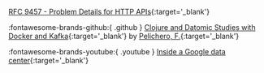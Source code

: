 

[RFC 9457 - Problem Details for HTTP APIs](https://datatracker.ietf.org/doc/html/rfc9457){:target='_blank'}


:fontawesome-brands-github:{ .github } [Clojure and Datomic Studies with Docker and Kafka](https://github.com/pelichero/code4nimbus){:target='_blank'} by [Pelichero, F.](https://github.com/pelichero){:target='_blank'}



:fontawesome-brands-youtube:{ .youtube } [Inside a Google data center](https://youtu.be/XZmGGAbHqa0){:target='_blank'}

